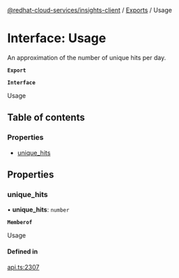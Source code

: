 [@redhat-cloud-services/insights-client](../README.md) / [Exports](../modules.md) / Usage

# Interface: Usage

An approximation of the number of unique hits per day.

**`Export`**

**`Interface`**

Usage

## Table of contents

### Properties

- [unique\_hits](Usage.md#unique_hits)

## Properties

### unique\_hits

• **unique\_hits**: `number`

**`Memberof`**

Usage

#### Defined in

[api.ts:2307](https://github.com/RedHatInsights/javascript-clients/blob/master/packages/insights/api.ts#L2307)
